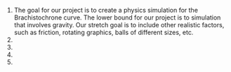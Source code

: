 1) The goal for our project is to create a physics simulation for the Brachistochrone curve. The lower bound for our project is to simulation that involves gravity. Our stretch goal is to include other realistic factors, such as friction, rotating graphics, balls of different sizes, etc.
2) 
3)
4)
5) 
